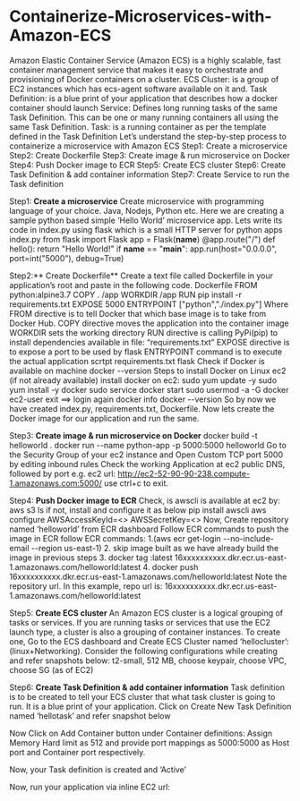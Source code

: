# Containerize-Microservices-with-Amazon-ECS

Amazon Elastic Container Service (Amazon ECS) is a highly scalable, fast container management service that makes it easy to orchestrate and provisioning of Docker containers on a cluster.
ECS Cluster: is a group of EC2 instances which has ecs-agent software available on it and.
Task Definition: is a blue print of your application that describes how a docker container should launch
Service: Defines long running tasks of the same Task Definition. This can be one or many running containers all using the same Task Definition.
Task: is a running container as per the template defined in the Task Definition
Let’s understand the step-by-step process to containerize a microservice with Amazon ECS
Step1: Create a microservice
Step2: Create Dockerfile
Step3: Create image & run microservice on Docker
Step4: Push Docker image to ECR
Step5: Create ECS cluster
Step6: Create Task Definition & add container information
Step7: Create Service to run the Task definition

Step1: **Create a microservice**
Create microservice with programming language of your choice. Java, Nodejs, Python etc.
Here we are creating a sample python based simple ‘Hello World’ microservice app. Lets write its code in index.py using flask which is a small HTTP server for python apps
index.py
from flask import Flask
app = Flask(__name__)
@app.route("/")
def hello():
    return "Hello World!"
if __name__ == "__main__":
    app.run(host="0.0.0.0", port=int("5000"), debug=True)
    
Step2:** Create Dockerfile**
Create a text file called Dockerfile in your application’s root and paste in the following code.
Dockerfile
FROM python:alpine3.7
COPY . /app
WORKDIR /app
RUN pip install -r requirements.txt
EXPOSE 5000
ENTRYPOINT ["python","./index.py"]
Where FROM directive is to tell Docker that which base image is to take from Docker Hub.
COPY directive moves the application into the container image
WORKDIR sets the working directory
RUN directive is calling PyPi(pip) to install dependencies available in file: “requirements.txt”
EXPOSE directive is to expose a port to be used by flask
ENTRYPOINT command is to execute the actual application scrtpt
requirements.txt
flask
Check if Docker is available on machine
docker --version
Steps to install Docker on Linux ec2 (if not already available)
install docker on ec2:
sudo yum update -y
sudo yum install -y docker
sudo service docker start
sudo usermod -a -G docker ec2-user
exit
==> login again
docker info
docker --version
So by now we have created index.py, requirements.txt, Dockerfile. Now lets create the Docker image for our application and run the same.

Step3: **Create image & run microservice on Docker**
docker build -t helloworld .
docker run --name python-app -p 5000:5000 helloworld
Go to the Security Group of your ec2 instance and Open Custom TCP port 5000 by editing inbound rules
Check the working Application at ec2 public DNS, followed by port e.g.
ec2 url: http://ec2-52-90-90-238.compute-1.amazonaws.com:5000/
use ctrl+c to exit.

Step4: **Push Docker image to ECR**
Check, is awscli is available at ec2 by: aws s3 ls
if not, install and configure it as below
pip install awscli
aws configure
AWSAccessKeyId=<>
AWSSecretKey=<>
Now, Create repository named ‘helloworld’ from ECR dashboard
Follow ECR commands to push the image in ECR
follow ECR commands:
1.(aws ecr get-login --no-include-email --region us-east-1)
2. skip image built as we have already build the image in previous steps
3. docker tag <image-name>:latest 16xxxxxxxxxx.dkr.ecr.us-east-1.amazonaws.com/helloworld:latest
4. docker push 16xxxxxxxxxx.dkr.ecr.us-east-1.amazonaws.com/helloworld:latest
Note the repository url. In this example, repo url is:
16xxxxxxxxxx.dkr.ecr.us-east-1.amazonaws.com/helloworld:latest
  
 Step5: ****Create ECS cluster****
An Amazon ECS cluster is a logical grouping of tasks or services. If you are running tasks or services that use the EC2 launch type, a cluster is also a grouping of container instances. To create one, Go to the ECS dashboard and Create ECS Cluster named ‘hellocluster’: (linux+Networking). Consider the following configurations while creating and refer snapshots below:
t2-small, 512 MB, choose keypair, choose VPC, choose SG (as of EC2)


Step6: **Create Task Definition & add container information**
Task definition is to be created to tell your ECS cluster that what task cluster is going to run. It is a blue print of your application. Click on Create New Task Definition named ‘hellotask’ and refer snapshot below

Now Click on Add Container button under Container definitions:
Assign Memory Hard limit as 512 and provide port mappings as 5000:5000 as Host port and Container port respectively.

Now, your Task definition is created and ‘Active’

Now, run your application via inline EC2 url:


